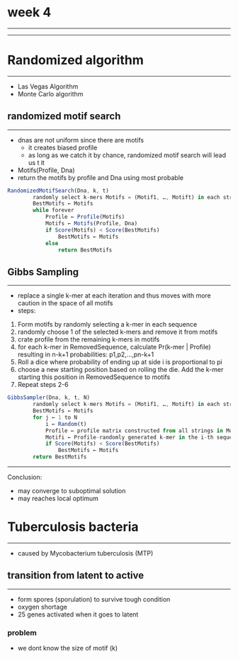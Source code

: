 # week 4

---

---

# Randomized algorithm

---

- Las Vegas Algorithm
- Monte Carlo algorithm

## randomized motif search

---

- dnas are not uniform since there are motifs
    - it creates biased profile
    - as long as we catch it by chance, randomized motif search will lead us t it
- Motifs(Profile, Dna)
- return the motifs by profile and Dna using most probable

```jsx
RandomizedMotifSearch(Dna, k, t)
        randomly select k-mers Motifs = (Motif1, …, Motift) in each string from Dna
        BestMotifs ← Motifs
        while forever
            Profile ← Profile(Motifs)
            Motifs ← Motifs(Profile, Dna)
            if Score(Motifs) < Score(BestMotifs)
                BestMotifs ← Motifs
            else
                return BestMotifs
```

## Gibbs Sampling

---

- replace a single k-mer at each iteration and thus moves with more caution in the space of all motifs
- steps:
1. Form motifs by randomly selecting a k-mer in each sequence
2. randomly choose 1 of the selected k-mers and remove it from motifs
3. crate profile from the remaining k-mers in motifs
4. for each k-mer in RemovedSequence, calculate Pr(k-mer | Profile) resulting in n-k+1 probabilities: p1,p2,...,pn-k+1
5. Roll a dice where probability of ending up at side i is proportional to pi
6. choose a new starting position based on rolling the die. Add the k-mer starting this position in RemovedSequence to motifs
7. Repeat steps 2-6

```jsx
GibbsSampler(Dna, k, t, N)
        randomly select k-mers Motifs = (Motif1, …, Motift) in each string from Dna
        BestMotifs ← Motifs
        for j ← 1 to N
            i ← Random(t)
            Profile ← profile matrix constructed from all strings in Motifs except for Motifi
            Motifi ← Profile-randomly generated k-mer in the i-th sequence
            if Score(Motifs) < Score(BestMotifs)
                BestMotifs ← Motifs
        return BestMotifs
```

---

Conclusion:

- may converge to suboptimal solution
- may reaches local optimum

# Tuberculosis bacteria

---

- caused by Mycobacterium tuberculosis (MTP)

## transition from latent to active

---

- form spores (sporulation) to survive tough condition
- oxygen shortage
- 25 genes activated when it goes to latent

### problem

- we dont know the size of motif (k)